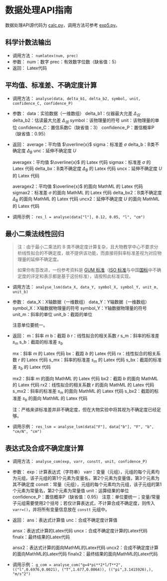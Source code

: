 # 数据处理API指南

数据处理API源代码为 [calc.py](api/calc.py)，调用方法可参考 [exp5.py](module/exp5.py)。

## 科学计数法输出

- 调用方法：
  `numlatex(num, prec)`
- 参数：
  num：数字
  prec：有效数字位数（缺省值：5）
- 返回：
  Latex代码

## 平均值、标准差、不确定度计算

- 调用方法：
  `analyse(data, delta_b1, delta_b2, symbol, unit, confidence_C, confidence_P)`
- 参数：
  data：实验数据（一维数组）
  delta_b1：仪器最大允差 $\Delta_仪$
  delta_b2：估读最大允差 $\Delta_估$
  symbol：该物理量的符号
  unit：该物理量的单位
  confidence_C：置信系数C（缺省值：3）
  confidence_P：置信概率P（缺省值：0.95）
- 返回：
  average：平均值 $\overline{x}$
  sigma：标准差 $\sigma$
  delta_b：B类不确定度 $\Delta_B$
  unc：延伸不确定度 $U$

  averagex：平均值 $\overline{x}$ 的 Latex 代码
  sigmax：标准差 $\sigma$ 的 Latex 代码
  delta_bx：B类不确定度 $\Delta_B$ 的 Latex 代码
  uncx：延伸不确定度 $U$ 的 Latex 代码

  averagex2：平均值 $\overline{x}$ 的面向 MathML 的 Latex 代码
  sigmax2：标准差 $\sigma$ 的面向 MathML 的 Latex 代码
  delta_bx2：B类不确定度 $\Delta_B$ 的面向 MathML 的 Latex 代码
  uncx2：延伸不确定度 $U$ 的面向 MathML 的 Latex 代码
- 调用示例：
  `res_l = analyse(data["l"], 0.12, 0.05, "l", "cm")`

## 最小二乘法线性回归

> 注：由于最小二乘法的 B 类不确定度计算复杂，且大物教学中心不要求分析线性拟合的不确定度，故不提供该功能，而直接将斜率标准差视为对应物理量的延伸不确定度。
>
> 如果你有意改进，一份参考资料是 [GUM 标准](https://www.bipm.org/documents/20126/2071204/JCGM_100_2008_E.pdf)（[ISO 标准](https://www.iso.org/standard/50461.html)与中国[国标](https://std.samr.gov.cn/gb/search/gbDetailed?id=71F772D8230BD3A7E05397BE0A0AB82A)中不确定度的评定和表示都是基于这份标准），请按照此标准实现。

- 调用方法：
  `analyse_lsm(data_X, data_Y, symbol_X, symbol_Y, unit_m, unit_b)`
  
- 参数：
  data_X：X轴数据（一维数组）
  data_Y：Y轴数据（一维数组）
  symbol_X：X轴数据物理量的符号
  symbol_Y：Y轴数据物理量的符号
  unit_m：斜率的单位
  unit_b：截距的单位
  
  注意单位要统一。
  
- 返回：
  m：斜率 $m$
  b：截距 $b$
  r：线性拟合的相关系数 $r$
  s_m：斜率的标准差 $s_m$
  s_b：截距的标准差 $s_b$

  mx：斜率 $m$ 的 Latex 代码
  bx：截距 $b$ 的 Latex 代码
  rx：线性拟合的相关系数 $r$ 的 Latex 代码
  s_mx：斜率的标准差 $s_m$ 的 Latex 代码
  s_bx：截距的标准差 $s_b$ 的 Latex 代码

  mx2：斜率 $m$ 的面向 MathML 的 Latex 代码
  bx2：截距 $b$ 的面向 MathML 的 Latex 代码
  rx2：线性拟合的相关系数 $r$ 的面向 MathML 的 Latex 代码
  s_mx2：斜率的标准差 $s_m$ 的面向 MathML 的 Latex 代码
  s_bx2：截距的标准差 $s_b$ 的面向 MathML 的 Latex 代码
  
  注：严格来讲标准差并非不确定度，但在大物实验中将其视为不确定度已经足够。
  
- 调用示例：
  `res_lsm = analyse_lsm(data["F"], data["b"], "F", "b", "cm/N", "cm")`

## 表达式及合成不确定度计算

- 调用方法：
  `analyse_com(exp, varr, constt, unit, confidence_P)`
- 参数：
  exp：计算表达式（字符串）
  varr：变量（元组），元组的每个元素均为元组，该子元组的第1个元素为变量名，第2个元素为变量值，第3个元素为其不确定度
  constt：常量（元组），元组的每个元素均为元组，该子元组的第1个元素为常量名，第2个元素为常量值
  unit：运算结果的单位
  confidence_P：置信概率P（缺省值：0.95）
  注意：单位要统一；变量/常量子元组需要使用2个括号；若仅计算表达式，不计算合成不确定度，则传入 `varr=()`，并将所有变量信息放在 `constt` 元组中。
- 返回：
  ans：表达式计算值
  unc：合成不确定度计算值

  ansx：表达式计算的Latex代码
  uncx：合成不确定度计算的Latex代码
  finalx：最终结果的Latex代码

  ansx2：表达式计算的面向MathML的Latex代码
  uncx2：合成不确定度计算的面向MathML的Latex代码
  finalx2：最终结果的面向MathML的Latex代码
- 调用示例：
  `g_com = analyse_com("g=4*pi**2*l/T**2", (("l",0.6976,0.0021), ("T",1.677,0.0064)), (("pi",3.1415926),), "m/s^2")`
  